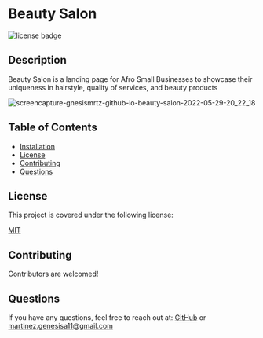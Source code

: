 # Beauty Salon

![license badge](https://img.shields.io/badge/license-MIT-brightblue)
    
## Description
Beauty Salon is a landing page for Afro Small Businesses to showcase their uniqueness in hairstyle, quality of services, and beauty products

![screencapture-gnesismrtz-github-io-beauty-salon-2022-05-29-20_22_18](https://user-images.githubusercontent.com/95339945/170901864-831e948d-0a85-4a48-8b6a-96c6bb56c3f5.jpg)


## Table of Contents

- [Installation](#installation)
- [License](#license)
- [Contributing](#contributing)
- [Questions](#questions)
<a name="installation"></a>


<a name="license"></a>
    
## License
This project is covered under the following license:
    
[MIT](https://www.mit.edu/~amini/LICENSE.md)
    
<a name="contributing"></a>
## Contributing
Contributors are welcomed! 

## Questions
If you have any questions, feel free to reach out at: [GitHub](https://github.com/GnesisMrtz) or <martinez.genesisa11@gmail.com>
